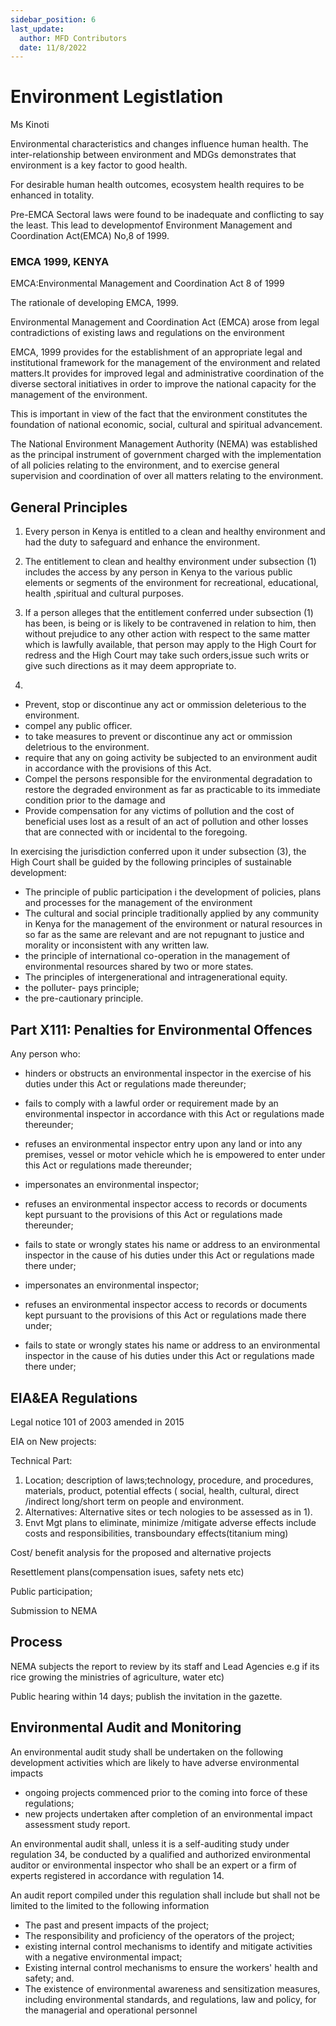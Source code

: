 ```yaml
---
sidebar_position: 6
last_update:
  author: MFD Contributors
  date: 11/8/2022
---
```


# Environment Legistlation

Ms Kinoti

Environmental characteristics and changes influence human health. The inter-relationship between environment and MDGs demonstrates that environment is a key factor to good health.

For desirable human health outcomes, ecosystem health requires to be enhanced in totality.

Pre-EMCA Sectoral laws were found to be inadequate and conflicting to say the least. This lead to developmentof Environment Management and Coordination Act(EMCA) No,8 of 1999.

### EMCA 1999, KENYA

EMCA:Environmental Management and Coordination Act 8 of 1999

The rationale of developing EMCA, 1999.

Environmental Management and Coordination Act (EMCA) arose from legal contradictions of existing laws and regulations on the environment

EMCA, 1999 provides for the establishment of an appropriate legal and institutional framework for the management of the environment and related matters.It provides for improved legal and administrative coordination of the diverse sectoral initiatives in order to improve the national capacity for the management of the environment.

This is important in view of the fact that the environment constitutes the foundation of national economic, social, cultural and spiritual advancement.

The National Environment Management Authority (NEMA) was established as the principal instrument of government charged with the implementation of all policies relating to the environment, and to exercise general supervision and coordination of over all matters relating to the environment.

## General Principles

1. Every person in Kenya is entitled to a clean and healthy environment and had the duty to safeguard and enhance the environment.

2. The entitlement to clean and healthy environment under subsection (1) includes the access by any person in Kenya to the various public elements or segments of the environment for recreational, educational, health ,spiritual and cultural purposes.

3. If a person alleges that the entitlement conferred under subsection (1) has been, is being or is likely to be contravened in relation to him, then without prejudice to any other action with respect to the same matter which is lawfully available, that person may apply to the High Court for redress and the High Court may take such orders,issue such writs or give such directions as it may deem appropriate to.
4.

- Prevent, stop or discontinue any act or ommission deleterious to the environment.
- compel any public officer.
- to take measures to prevent or discontinue any act or ommission deletrious to the environment.
- require that any on going activity be subjected to an environment audit in accordance with the provisions of this Act.
- Compel the persons responsible for the environmental degradation to restore the degraded environment as far as practicable to its immediate condition prior to the damage and
- Provide compensation for any victims of pollution and the cost of beneficial uses lost as a result of an act of pollution and other losses that are connected with or incidental to the foregoing.

In exercising the jurisdiction conferred upon it under subsection (3), the High Court shall be guided by the following principles of sustainable development:

- The principle of public participation i the development of policies, plans and processes for the management of the environment
- The cultural and social principle traditionally applied by any community in Kenya for the management of the environment or natural resources in so far as the same are relevant and are not repugnant to justice and morality or inconsistent with any written law.
- the principle of international co-operation in the management of environmental resources shared by two or more states.
- The principles of intergenerational and intragenerational equity.
- the polluter- pays principle;
- the pre-cautionary principle.

## Part X111: Penalties for Environmental Offences

Any person who:

- hinders or obstructs an environmental inspector in the exercise of his duties under this Act or regulations made thereunder;

- fails to comply with a lawful order or requirement made by an environmental inspector in accordance with this Act or regulations made thereunder;

- refuses an environmental inspector entry upon any land or into any premises, vessel or motor vehicle which he is empowered to enter under this Act or regulations made thereunder;

- impersonates an environmental inspector;

- refuses an environmental inspector access to records or documents kept pursuant to the provisions of this Act or regulations made thereunder;
- fails to state or wrongly states his name or address to an environmental inspector in the cause of his duties under this Act or regulations made there under;

- impersonates an environmental inspector;

- refuses an environmental inspector access to records or documents kept pursuant to the provisions of this Act or regulations made there under;

- fails to state or wrongly states his name or address to an environmental inspector in the cause of his duties under this Act or regulations made there under;

## EIA&EA Regulations

Legal notice 101 of 2003 amended in 2015

EIA on New projects:

Technical Part:

1.  Location; description of laws;technology, procedure, and procedures, materials, product, potential effects ( social, health, cultural, direct /indirect long/short term on people and environment.
2.  Alternatives: Alternative sites or tech nologies to be assessed as in 1).
3.  Envt Mgt plans to eliminate, minimize /mitigate adverse effects include costs and responsibilities, transboundary effects(titanium ming)

Cost/ benefit analysis for the proposed and alternative projects

Resettlement plans(compensation isues, safety nets etc)

Public participation;

Submission to NEMA

## Process

NEMA subjects the report to review by its staff and Lead Agencies e.g if its rice growing the ministries of agriculture, water etc)

Public hearing within 14 days; publish the invitation in the gazette.

## Environmental Audit and Monitoring

An environmental audit study shall be undertaken on the following development activities which are likely to have adverse environmental impacts

- ongoing projects commenced prior to the coming into force of these regulations;
- new projects undertaken after completion of an environmental impact assessment study report.

An environmental audit shall, unless it is a self-auditing study under regulation 34, be conducted by a qualified and authorized environmental auditor or environmental inspector who shall be an expert or a firm of experts registered in accordance with regulation 14.

An audit report compiled under this regulation shall include but shall not be limited to the limited to the following information

- The past and present impacts of the project;
- The responsibility and proficiency of the operators of the project;
- existing internal control mechanisms to identify and mitigate activities with a negative environmental impact;
- Existing internal control mechanisms to ensure the workers' health and safety; and.
- The existence of environmental awareness and sensitization measures, including environmental standards, and regulations, law and policy, for the managerial and operational personnel
